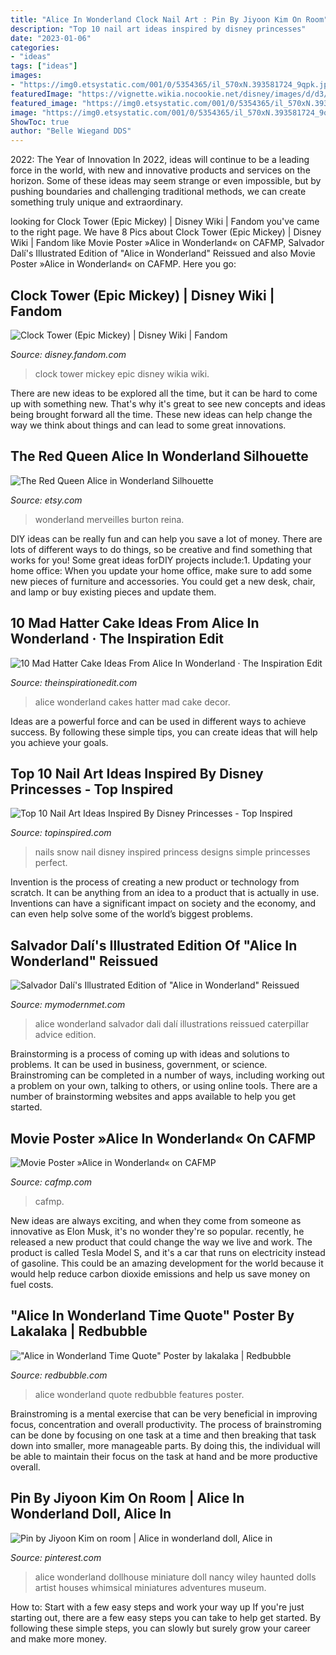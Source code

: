 ```yaml
---
title: "Alice In Wonderland Clock Nail Art : Pin By Jiyoon Kim On Room"
description: "Top 10 nail art ideas inspired by disney princesses"
date: "2023-01-06"
categories:
- "ideas"
tags: ["ideas"]
images:
- "https://img0.etsystatic.com/001/0/5354365/il_570xN.393581724_9qpk.jpg"
featuredImage: "https://vignette.wikia.nocookie.net/disney/images/d/d3/EM_Clock_Tower.jpg/revision/latest?cb=20160906033828"
featured_image: "https://img0.etsystatic.com/001/0/5354365/il_570xN.393581724_9qpk.jpg"
image: "https://img0.etsystatic.com/001/0/5354365/il_570xN.393581724_9qpk.jpg"
ShowToc: true
author: "Belle Wiegand DDS"
---
```



2022: The Year of Innovation
In 2022, ideas will continue to be a leading force in the world, with new and innovative products and services on the horizon. Some of these ideas may seem strange or even impossible, but by pushing boundaries and challenging traditional methods, we can create something truly unique and extraordinary.

	

		
looking for Clock Tower (Epic Mickey) | Disney Wiki | Fandom you've came to the right page. We have 8 Pics about Clock Tower (Epic Mickey) | Disney Wiki | Fandom like Movie Poster »Alice in Wonderland« on CAFMP, Salvador Dalí&#039;s Illustrated Edition of &quot;Alice in Wonderland&quot; Reissued and also Movie Poster »Alice in Wonderland« on CAFMP. Here you go:
		
    
## Clock Tower (Epic Mickey) | Disney Wiki | Fandom

<img loading=lazy src="https://vignette.wikia.nocookie.net/disney/images/d/d3/EM_Clock_Tower.jpg/revision/latest?cb=20160906033828" onerror="this.onerror=null;this.src='https://tse1.mm.bing.net/th?id=OIP.aIpSusXeJZI_xSlYP-OE1QHaEK&amp;pid=15.1';" alt="Clock Tower (Epic Mickey) | Disney Wiki | Fandom">

_Source: disney.fandom.com_

>clock tower mickey epic disney wikia wiki. 

	

There are new ideas to be explored all the time, but it can be hard to come up with something new. That's why it's great to see new concepts and ideas being brought forward all the time. These new ideas can help change the way we think about things and can lead to some great innovations.

    
## The Red Queen Alice In Wonderland Silhouette

<img loading=lazy src="https://img0.etsystatic.com/001/0/5354365/il_570xN.393581724_9qpk.jpg" onerror="this.onerror=null;this.src='https://tse3.mm.bing.net/th?id=OIP.s6rDAiCmr0IuCGX9kKRh3QHaJ4&amp;pid=15.1';" alt="The Red Queen Alice in Wonderland Silhouette">

_Source: etsy.com_

>wonderland merveilles burton reina. 

	

DIY ideas can be really fun and can help you save a lot of money. There are lots of different ways to do things, so be creative and find something that works for you! Some great ideas forDIY projects include:1. Updating your home office: When you update your home office, make sure to add some new pieces of furniture and accessories. You could get a new desk, chair, and lamp or buy existing pieces and update them.
    
## 10 Mad Hatter Cake Ideas From Alice In Wonderland · The Inspiration Edit

<img loading=lazy src="https://www.theinspirationedit.com/wp-content/uploads/2017/01/mad1.jpg" onerror="this.onerror=null;this.src='https://tse3.mm.bing.net/th?id=OIP.b54wYIpf3nALxs3AHiZcjwHaLI&amp;pid=15.1';" alt="10 Mad Hatter Cake Ideas From Alice In Wonderland · The Inspiration Edit">

_Source: theinspirationedit.com_

>alice wonderland cakes hatter mad cake decor. 

	

Ideas are a powerful force and can be used in different ways to achieve success. By following these simple tips, you can create ideas that will help you achieve your goals.

    
## Top 10 Nail Art Ideas Inspired By Disney Princesses - Top Inspired

<img loading=lazy src="https://www.topinspired.com/wp-content/uploads/2014/10/Snow-White.jpg" onerror="this.onerror=null;this.src='https://tse3.mm.bing.net/th?id=OIP.y1BDCvU657r0DzAu9WE9cgHaHa&amp;pid=15.1';" alt="Top 10 Nail Art Ideas Inspired By Disney Princesses - Top Inspired">

_Source: topinspired.com_

>nails snow nail disney inspired princess designs simple princesses perfect. 

	

Invention is the process of creating a new product or technology from scratch. It can be anything from an idea to a product that is actually in use. Inventions can have a significant impact on society and the economy, and can even help solve some of the world’s biggest problems.

    
## Salvador Dalí&#039;s Illustrated Edition Of &quot;Alice In Wonderland&quot; Reissued

<img loading=lazy src="https://mymodernmet.com/wp/wp-content/uploads/2017/07/salvador-dali-alice-in-wonderland-8.jpg" onerror="this.onerror=null;this.src='https://tse2.mm.bing.net/th?id=OIP.un3isw7-_K00KT3f1S6iQwHaK5&amp;pid=15.1';" alt="Salvador Dalí&#039;s Illustrated Edition of &quot;Alice in Wonderland&quot; Reissued">

_Source: mymodernmet.com_

>alice wonderland salvador dali dalí illustrations reissued caterpillar advice edition. 

	

Brainstorming is a process of coming up with ideas and solutions to problems. It can be used in business, government, or science. Brainstroming can be completed in a number of ways, including working out a problem on your own, talking to others, or using online tools. There are a number of brainstorming websites and apps available to help you get started.

    
## Movie Poster »Alice In Wonderland« On CAFMP

<img loading=lazy src="http://cafmp.com/wp-content/uploads/2013/01/Alice-in-Wonderland-Banner.jpg" onerror="this.onerror=null;this.src='https://tse3.mm.bing.net/th?id=OIP.NVf_ATz9MXQL1podMMSkywHaFj&amp;pid=15.1';" alt="Movie Poster »Alice in Wonderland« on CAFMP">

_Source: cafmp.com_

>cafmp. 

	

New ideas are always exciting, and when they come from someone as innovative as Elon Musk, it's no wonder they're so popular. recently, he released a new product that could change the way we live and work. The product is called Tesla Model S, and it's a car that runs on electricity instead of gasoline. This could be an amazing development for the world because it would help reduce carbon dioxide emissions and help us save money on fuel costs.

    
## &quot;Alice In Wonderland Time Quote&quot; Poster By Lakalaka | Redbubble

<img loading=lazy src="https://ih1.redbubble.net/image.876105808.9156/fposter,small,wall_texture,product,750x1000.jpg" onerror="this.onerror=null;this.src='https://tse4.mm.bing.net/th?id=OIP.1jWsgvQ2doa3oIj_lNgmFQHaJ4&amp;pid=15.1';" alt="&quot;Alice in Wonderland Time Quote&quot; Poster by lakalaka | Redbubble">

_Source: redbubble.com_

>alice wonderland quote redbubble features poster. 

	

Brainstroming is a mental exercise that can be very beneficial in improving focus, concentration and overall productivity. The process of brainstroming can be done by focusing on one task at a time and then breaking that task down into smaller, more manageable parts. By doing this, the individual will be able to maintain their focus on the task at hand and be more productive overall.

    
## Pin By Jiyoon Kim On Room | Alice In Wonderland Doll, Alice In

<img loading=lazy src="https://i.pinimg.com/736x/2e/8e/cc/2e8ecc04299420b160360d0563bf9e87--haunted-dollhouse-miniature-dollhouse.jpg" onerror="this.onerror=null;this.src='https://tse2.mm.bing.net/th?id=OIP.glC2E--qH5BF4KzbuMSSJwEPDl&amp;pid=15.1';" alt="Pin by Jiyoon Kim on room | Alice in wonderland doll, Alice in">

_Source: pinterest.com_

>alice wonderland dollhouse miniature doll nancy wiley haunted dolls artist houses whimsical miniatures adventures museum. 

	

How to: Start with a few easy steps and work your way up
If you're just starting out, there are a few easy steps you can take to help get started. By following these simple steps, you can slowly but surely grow your career and make more money.

